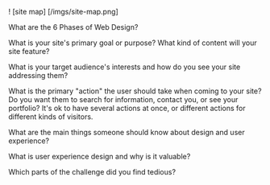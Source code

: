 ! [site map] [/imgs/site-map.png]


What are the 6 Phases of Web Design?


What is your site's primary goal or purpose? What kind of content will your site feature?


What is your target audience's interests and how do you see your site addressing them?


What is the primary "action" the user should take when coming to your site? Do you want them to search for information, contact you, or see your portfolio? It's ok to have several actions at once, or different actions for different kinds of visitors.


What are the main things someone should know about design and user experience?


What is user experience design and why is it valuable? 


Which parts of the challenge did you find tedious?

